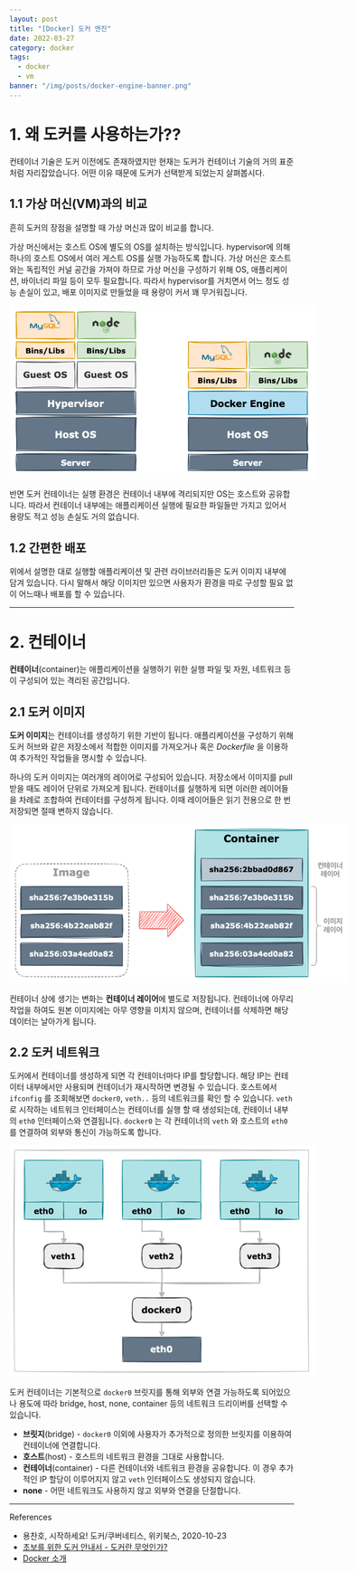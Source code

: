 ```yaml
---
layout: post
title: "[Docker] 도커 엔진"
date: 2022-03-27
category: docker
tags:
  - docker
  - vm
banner: "/img/posts/docker-engine-banner.png"
---
```


# 1. 왜 도커를 사용하는가??

컨테이너 기술은 도커 이전에도 존재하였지만 현재는 도커가 컨테이너 기술의 거의 표준처럼 자리잡았습니다.
어떤 이유 때문에 도커가 선택받게 되었는지 살펴봅시다.

## 1.1 가상 머신(VM)과의 비교

흔히 도커의 장점을 설명할 때 가상 머신과 많이 비교를 합니다.

가상 머신에서는 호스트 OS에 별도의 OS를 설치하는 방식입니다.
hypervisor에 의해 하나의 호스트 OS에서 여러 게스트 OS를 실행 가능하도록 합니다.
가상 머신은 호스트와는 독립적인 커널 공간을 가져야 하므로 가상 머신을 구성하기 위해 OS, 애플리케이션, 바이너리 파일 등이 모두 필요합니다.
따라서 hypervisor를 거치면서 어느 정도 성능 손실이 있고, 배포 이미지로 만들었을 때 용량이 커서 꽤 무거워집니다.

<img src="/img/posts/docker-engine-vm.png" style="max-width:540px"/>

반면 도커 컨테이너는 실행 환경은 컨테이너 내부에 격리되지만 OS는 호스트와 공유합니다.
따라서 컨테이너 내부에는 애플리케이션 실행에 필요한 파일들만 가지고 있어서 용량도 적고 성능 손실도 거의 없습니다.

## 1.2 간편한 배포

위에서 설명한 대로 실행할 애플리케이션 및 관련 라이브러리들은 도커 이미지 내부에 담겨 있습니다.
다시 말해서 해당 이미지만 있으면 사용자가 환경을 따로 구성할 필요 없이 어느때나 배포를 할 수 있습니다.

---

# 2. 컨테이너

**컨테이너**(container)는 애플리케이션을 실행하기 위한 실행 파일 및 자원, 네트워크 등이 구성되어 있는 격리된 공간입니다.

## 2.1 도커 이미지

**도커 이미지**는 컨테이너를 생성하기 위한 기반이 됩니다.
애플리케이션을 구성하기 위해 도커 허브와 같은 저장소에서 적합한 이미지를 가져오거나 혹은 _Dockerfile_ 을 이용하여 추가적인 작업들을 명시할 수 있습니다.

하나의 도커 이미지는 여러개의 레이어로 구성되어 있습니다.
저장소에서 이미지를 pull 받을 때도 레이어 단위로 가져오게 됩니다.
컨테이너를 실행하게 되면 이러한 레이어들을 차례로 조합하여 컨테이터를 구성하게 됩니다.
이때 레이어들은 읽기 전용으로 한 번 저장되면 절때 변하지 않습니다. 

<img src="/img/posts/docker-engine-layer.png" style="max-width:600px"/>

컨테이너 상에 생기는 변화는 **컨테이너 레이어**에 별도로 저장됩니다.
컨테이너에 아무리 작업을 하여도 원본 이미지에는 아무 영향을 미치지 않으며, 컨테이너를 삭제하면 해당 데이터는 날아가게 됩니다.

## 2.2 도커 네트워크

도커에서 컨테이너를 생성하게 되면 각 컨테이너마다 IP를 할당합니다.
해당 IP는 컨테이터 내부에서만 사용되며 컨테이너가 재시작하면 변경될 수 있습니다.
호스트에서 `ifconfig` 를 조회해보면 `docker0`, `veth..` 등의 네트워크를 확인 할 수 있습니다.
`veth` 로 시작하는 네트워크 인터페이스는 컨테이너를 실행 할 때 생성되는데, 컨테이너 내부의 `eth0` 인터페이스와 연결됩니다.
`docker0` 는 각 컨테이너의 `veth` 와 호스트의 `eth0` 를 연결하여 외부와 통신이 가능하도록 합니다.

<img src="/img/posts/docker-engine-network.png" style="max-width:540px"/>

도커 컨테이너는 기본적으로 `docker0` 브릿지를 통해 외부와 연결 가능하도록 되어있으나 용도에 따라 bridge, host, none, container 등의 네트워크 드리이버를 선택할 수 있습니다.

- **브릿지**(bridge) - `docker0` 이외에 사용자가 추가적으로 정의한 브릿지를 이용하여 컨테이너에 연결합니다.
- **호스트**(host) - 호스트의 네트워크 환경을 그대로 사용합니다.
- **컨테이너**(container) - 다른 컨테이너와 네트워크 환경을 공유합니다.
  이 경우 추가적인 IP 할당이 이루어지지 않고 `veth` 인터페이스도 생성되지 않습니다.
- **none** - 어떤 네트워크도 사용하지 않고 외부와 연결을 단절합니다.

---

References

- 용찬호, 시작하세요! 도커/쿠버네티스, 위키북스, 2020-10-23
- [초보를 위한 도커 안내서 - 도커란 무엇인가?](https://subicura.com/2017/01/19/docker-guide-for-beginners-1.html)
- [Docker 소개](https://bcho.tistory.com/805)
